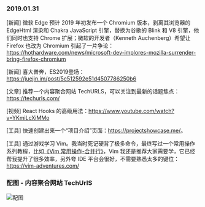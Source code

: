 ### 2019.01.31

[新闻] 微软 Edge 预计 2019 年初发布一个 Chromium 版本，剥离其浏览器的 EdgeHtml 渲染和 Chakra JavaScript 引擎，替换为谷歌的 Blink 和 V8 引擎，他们同时也支持 Chrome 扩展；微软的开发者（Kenneth Auchenberg）希望让 Firefox 也改为 Chromium 引起了一片争论：<https://hothardware.com/news/microsoft-dev-implores-mozilla-surrender-bring-firefox-chromium>

[新闻] 喜大普奔，ES2019登场：<https://juejin.im/post/5c512592e51d4507786250b6>

[文章] 推荐一个内容聚合网站 TechURLS，可以关注到最新的话题焦点：<https://techurls.com/>

[视频] React Hooks 的高级用法：<https://www.youtube.com/watch?v=YKmiLcXiMMo>

[工具] 快速创建出来一个“项目介绍”页面：<https://projectshowcase.me/>。

[工具] 通过游戏学习 Vim。我当时死记硬背了极多命令，最终写过一个常用操作系列教程，比如[《Vim 常用操作-合并行》](https://www.cnblogs.com/wubaiqing/p/7903244.html)，Vim 我还是推荐大家需要学，它已经帮我提升了很多效率，另外夸 IDE 平台会很好，不需要熟悉太多的键位：<https://vim-adventures.com/>

### 配图 - 内容聚合网站 TechUrlS
![配图](http://ww1.sinaimg.cn/large/62bfa70bly1fzoorad5euj21uo1t0e81.jpg)
